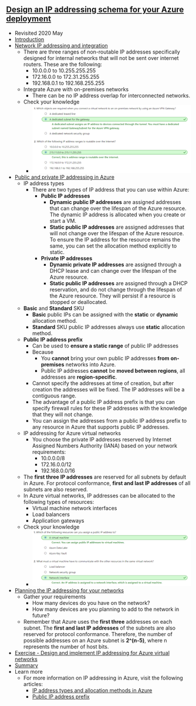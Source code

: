 ## [Design an IP addressing schema for your Azure deployment](https://docs.microsoft.com/en-au/learn/modules/design-ip-addressing-for-azure/index)
- Revisited 2020 May
- [Introduction](https://docs.microsoft.com/en-au/learn/modules/design-ip-addressing-for-azure/1-introduction)
- [Network IP addressing and integration](https://docs.microsoft.com/en-au/learn/modules/design-ip-addressing-for-azure/2-network-ip-addressing-integration)
  - There are three ranges of non-routable IP addresses specifically designed for internal networks that will not be sent over internet routers. These are the following:
    - 10.0.0.0 to 10.255.255.255
    - 172.16.0.0 to 172.31.255.255
    - 192.168.0.1 to 192.168.255.255
  - Integrate Azure with on-premises networks
    - There can be no IP address overlap for interconnected networks.
  - Check your knowledge
    - ![](2019-11-10-11-22-08.png)
- [Public and private IP addressing in Azure](https://docs.microsoft.com/en-au/learn/modules/design-ip-addressing-for-azure/3-azure-public-private-ip-addressing)
  - IP address types
    - There are two types of IP address that you can use within Azure:
      - **Public IP addresses**
        - **Dynamic public IP addresses** are assigned addresses that can change over the lifespan of the Azure resource. The dynamic IP address is allocated when you create or start a VM.
        - **Static public IP addresses** are assigned addresses that will not change over the lifespan of the Azure resource. To ensure the IP address for the resource remains the same, you can set the allocation method explicitly to static. 
      - **Private IP addresses**
        - **Dynamic private IP addresses** are assigned through a DHCP lease and can change over the lifespan of the Azure resource.
        - **Static public IP addresses** are assigned through a DHCP reservation, and do not change through the lifespan of the Azure resource. They will persist if a resource is stopped or deallocated.
  - **Basic** and **Standard** SKU
    - **Basic** public IPs can be assigned with the **static** or **dynamic** allocation method. 
    - **Standard** SKU public IP addresses always use **static** allocation method.
  - **Public IP address prefix**
    - Can be used to **ensure a static range** of public IP addresses
    - Because
      - You **cannot** bring your own public IP addresses **from on-premises** networks into Azure. 
      - Public IP addresses **cannot** be **moved between regions**, all addresses are **region-specific**.
    - Cannot specify the addresses at time of creation, but after creation the addresses will be fixed. The IP addresses will be a contiguous range. 
    - The advantage of a public IP address prefix is that you can specify firewall rules for these IP addresses with the knowledge that they will not change. 
    - You can assign the addresses from a public IP address prefix to any resource in Azure that supports public IP addresses.
  - IP addressing for Azure virtual networks
    -  You choose the private IP addresses reserved by Internet Assigned Numbers Authority (IANA) based on your network requirements:
       -  10.0.0.0/8
       -  172.16.0.0/12
       -  192.168.0.0/16
   -  The **first three IP addresses** are reserved for all subnets by default in Azure. For protocol conformance, **first and last IP addresses** of all subnets are also reserved. 
  - In Azure virtual networks, IP addresses can be allocated to the following types of resources:
     - Virtual machine network interfaces
     - Load balancers
     - Application gateways
   - Check your knowledge
     - ![](2019-11-10-11-52-20.png)
- [Planning the IP addressing for your networks](https://docs.microsoft.com/en-au/learn/modules/design-ip-addressing-for-azure/4-plan-design-ip-addressing)
  - Gather your requirements
    - How many devices do you have on the network?
    - How many devices are you planning to add to the network in future?
  - Remember that Azure uses the **first three** addresses on each subnet. The **first and last IP addresses** of the subnets are also reserved for protocol conformance. Therefore, the number of possible addresses on an Azure subnet is **2^(n-5)**, where n represents the number of host bits.
- [Exercise - Design and implement IP addressing for Azure virtual networks](https://docs.microsoft.com/en-au/learn/modules/design-ip-addressing-for-azure/5-exercise-implement-vnets)
- [Summary](https://docs.microsoft.com/en-au/learn/modules/design-ip-addressing-for-azure/6-summary)
- Learn more
  - For more information on IP addressing in Azure, visit the following articles:
    - [IP address types and allocation methods in Azure](https://docs.microsoft.com/azure/virtual-network/virtual-network-ip-addresses-overview-arm)
    - [Public IP address prefix](https://docs.microsoft.com/azure/virtual-network/public-ip-address-prefix)